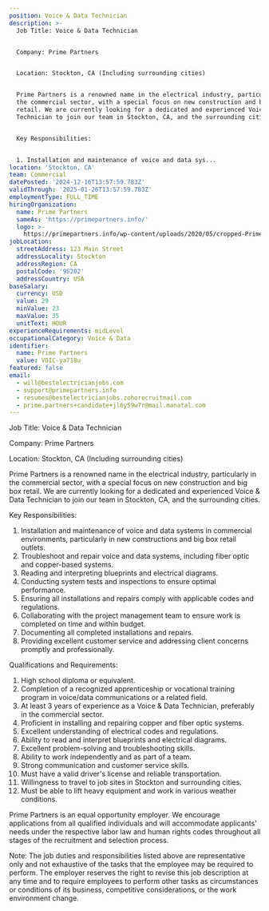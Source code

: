 ```yaml
---
position: Voice & Data Technician
description: >-
  Job Title: Voice & Data Technician 


  Company: Prime Partners


  Location: Stockton, CA (Including surrounding cities)


  Prime Partners is a renowned name in the electrical industry, particularly in
  the commercial sector, with a special focus on new construction and big box
  retail. We are currently looking for a dedicated and experienced Voice & Data
  Technician to join our team in Stockton, CA, and the surrounding cities. 


  Key Responsibilities:


  1. Installation and maintenance of voice and data sys...
location: 'Stockton, CA'
team: Commercial
datePosted: '2024-12-16T13:57:59.783Z'
validThrough: '2025-01-26T13:57:59.783Z'
employmentType: FULL_TIME
hiringOrganization:
  name: Prime Partners
  sameAs: 'https://primepartners.info/'
  logo: >-
    https://primepartners.info/wp-content/uploads/2020/05/cropped-Prime-Partners-Logo-NO-BG-1-1.png
jobLocation:
  streetAddress: 123 Main Street
  addressLocality: Stockton
  addressRegion: CA
  postalCode: '95202'
  addressCountry: USA
baseSalary:
  currency: USD
  value: 29
  minValue: 23
  maxValue: 35
  unitText: HOUR
experienceRequirements: midLevel
occupationalCategory: Voice & Data
identifier:
  name: Prime Partners
  value: VOIC-ya718u
featured: false
email:
  - will@bestelectricianjobs.com
  - support@primepartners.info
  - resumes@bestelectricianjobs.zohorecruitmail.com
  - prime.partners+candidate+jl6y59w7r@mail.manatal.com
---
```




Job Title: Voice & Data Technician 

Company: Prime Partners

Location: Stockton, CA (Including surrounding cities)

Prime Partners is a renowned name in the electrical industry, particularly in the commercial sector, with a special focus on new construction and big box retail. We are currently looking for a dedicated and experienced Voice & Data Technician to join our team in Stockton, CA, and the surrounding cities. 

Key Responsibilities:

1. Installation and maintenance of voice and data systems in commercial environments, particularly in new constructions and big box retail outlets.
2. Troubleshoot and repair voice and data systems, including fiber optic and copper-based systems.
3. Reading and interpreting blueprints and electrical diagrams.
4. Conducting system tests and inspections to ensure optimal performance.
5. Ensuring all installations and repairs comply with applicable codes and regulations.
6. Collaborating with the project management team to ensure work is completed on time and within budget.
7. Documenting all completed installations and repairs.
8. Providing excellent customer service and addressing client concerns promptly and professionally.

Qualifications and Requirements:

1. High school diploma or equivalent.
2. Completion of a recognized apprenticeship or vocational training program in voice/data communications or a related field.
3. At least 3 years of experience as a Voice & Data Technician, preferably in the commercial sector.
4. Proficient in installing and repairing copper and fiber optic systems.
5. Excellent understanding of electrical codes and regulations.
6. Ability to read and interpret blueprints and electrical diagrams.
7. Excellent problem-solving and troubleshooting skills.
8. Ability to work independently and as part of a team.
9. Strong communication and customer service skills.
10. Must have a valid driver's license and reliable transportation.
11. Willingness to travel to job sites in Stockton and surrounding cities.
12. Must be able to lift heavy equipment and work in various weather conditions.

Prime Partners is an equal opportunity employer. We encourage applications from all qualified individuals and will accommodate applicants' needs under the respective labor law and human rights codes throughout all stages of the recruitment and selection process. 

Note: The job duties and responsibilities listed above are representative only and not exhaustive of the tasks that the employee may be required to perform. The employer reserves the right to revise this job description at any time and to require employees to perform other tasks as circumstances or conditions of its business, competitive considerations, or the work environment change.
